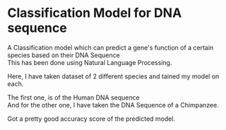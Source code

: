 # Classification Model for DNA sequence

A Classification model which can predict a gene's function of a certain species based on their DNA Sequence \
This has been done using Natural Language Processing. 

Here, I have taken dataset of 2 different species and tained my model on each. 

The first one, is of the Human DNA sequence \
And for the other one, I have taken the DNA Sequence of a Chimpanzee. 

Got a pretty good accuracy score of the predicted model.
